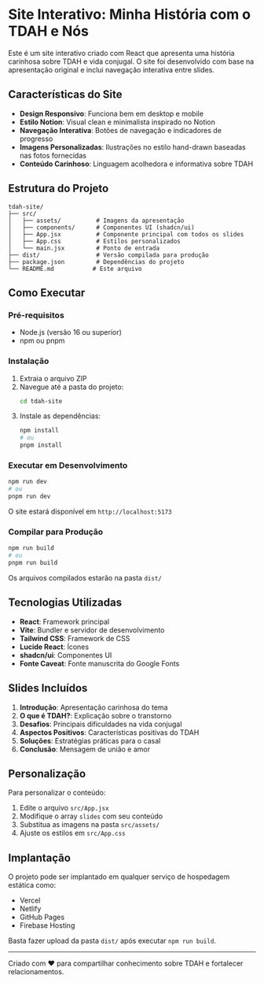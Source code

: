 # Site Interativo: Minha História com o TDAH e Nós

Este é um site interativo criado com React que apresenta uma história carinhosa sobre TDAH e vida conjugal. O site foi desenvolvido com base na apresentação original e inclui navegação interativa entre slides.

## Características do Site

- **Design Responsivo**: Funciona bem em desktop e mobile
- **Estilo Notion**: Visual clean e minimalista inspirado no Notion
- **Navegação Interativa**: Botões de navegação e indicadores de progresso
- **Imagens Personalizadas**: Ilustrações no estilo hand-drawn baseadas nas fotos fornecidas
- **Conteúdo Carinhoso**: Linguagem acolhedora e informativa sobre TDAH

## Estrutura do Projeto

```
tdah-site/
├── src/
│   ├── assets/          # Imagens da apresentação
│   ├── components/      # Componentes UI (shadcn/ui)
│   ├── App.jsx          # Componente principal com todos os slides
│   ├── App.css          # Estilos personalizados
│   └── main.jsx         # Ponto de entrada
├── dist/                # Versão compilada para produção
├── package.json         # Dependências do projeto
└── README.md           # Este arquivo
```

## Como Executar

### Pré-requisitos
- Node.js (versão 16 ou superior)
- npm ou pnpm

### Instalação
1. Extraia o arquivo ZIP
2. Navegue até a pasta do projeto:
   ```bash
   cd tdah-site
   ```
3. Instale as dependências:
   ```bash
   npm install
   # ou
   pnpm install
   ```

### Executar em Desenvolvimento
```bash
npm run dev
# ou
pnpm run dev
```

O site estará disponível em `http://localhost:5173`

### Compilar para Produção
```bash
npm run build
# ou
pnpm run build
```

Os arquivos compilados estarão na pasta `dist/`

## Tecnologias Utilizadas

- **React**: Framework principal
- **Vite**: Bundler e servidor de desenvolvimento
- **Tailwind CSS**: Framework de CSS
- **Lucide React**: Ícones
- **shadcn/ui**: Componentes UI
- **Fonte Caveat**: Fonte manuscrita do Google Fonts

## Slides Incluídos

1. **Introdução**: Apresentação carinhosa do tema
2. **O que é TDAH?**: Explicação sobre o transtorno
3. **Desafios**: Principais dificuldades na vida conjugal
4. **Aspectos Positivos**: Características positivas do TDAH
5. **Soluções**: Estratégias práticas para o casal
6. **Conclusão**: Mensagem de união e amor

## Personalização

Para personalizar o conteúdo:
1. Edite o arquivo `src/App.jsx`
2. Modifique o array `slides` com seu conteúdo
3. Substitua as imagens na pasta `src/assets/`
4. Ajuste os estilos em `src/App.css`

## Implantação

O projeto pode ser implantado em qualquer serviço de hospedagem estática como:
- Vercel
- Netlify
- GitHub Pages
- Firebase Hosting

Basta fazer upload da pasta `dist/` após executar `npm run build`.

---

Criado com ❤️ para compartilhar conhecimento sobre TDAH e fortalecer relacionamentos.


